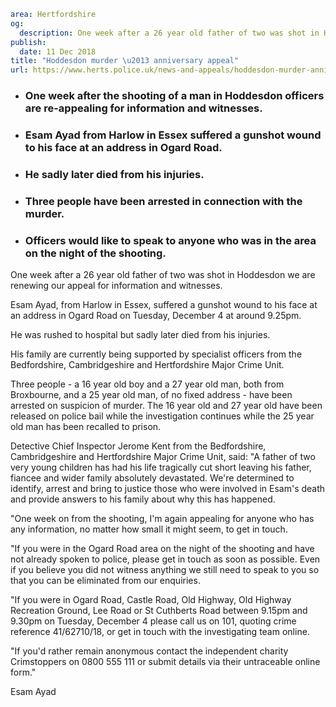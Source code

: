 ```yaml
area: Hertfordshire
og:
  description: One week after a 26 year old father of two was shot in Hoddesdon we are renewing our appeal for information and witnesses.
publish:
  date: 11 Dec 2018
title: "Hoddesdon murder \u2013 anniversary appeal"
url: https://www.herts.police.uk/news-and-appeals/hoddesdon-murder-anniversary-appeal2214k
```

* ### One week after the shooting of a man in Hoddesdon officers are re-appealing for information and witnesses.

 * ### Esam Ayad from Harlow in Essex suffered a gunshot wound to his face at an address in Ogard Road.

 * ### He sadly later died from his injuries.

 * ### Three people have been arrested in connection with the murder.

 * ### Officers would like to speak to anyone who was in the area on the night of the shooting.

One week after a 26 year old father of two was shot in Hoddesdon we are renewing our appeal for information and witnesses.

Esam Ayad, from Harlow in Essex, suffered a gunshot wound to his face at an address in Ogard Road on Tuesday, December 4 at around 9.25pm.

He was rushed to hospital but sadly later died from his injuries.

His family are currently being supported by specialist officers from the Bedfordshire, Cambridgeshire and Hertfordshire Major Crime Unit.

Three people - a 16 year old boy and a 27 year old man, both from Broxbourne, and a 25 year old man, of no fixed address - have been arrested on suspicion of murder. The 16 year old and 27 year old have been released on police bail while the investigation continues while the 25 year old man has been recalled to prison.

Detective Chief Inspector Jerome Kent from the Bedfordshire, Cambridgeshire and Hertfordshire Major Crime Unit, said: "A father of two very young children has had his life tragically cut short leaving his father, fiancee and wider family absolutely devastated. We're determined to identify, arrest and bring to justice those who were involved in Esam's death and provide answers to his family about why this has happened.

"One week on from the shooting, I'm again appealing for anyone who has any information, no matter how small it might seem, to get in touch.

"If you were in the Ogard Road area on the night of the shooting and have not already spoken to police, please get in touch as soon as possible. Even if you believe you did not witness anything we still need to speak to you so that you can be eliminated from our enquiries.

"If you were in Ogard Road, Castle Road, Old Highway, Old Highway Recreation Ground, Lee Road or St Cuthberts Road between 9.15pm and 9.30pm on Tuesday, December 4 please call us on 101, quoting crime reference 41/62710/18, or get in touch with the investigating team online.

"If you'd rather remain anonymous contact the independent charity Crimstoppers on 0800 555 111 or submit details via their untraceable online form."

Esam Ayad
